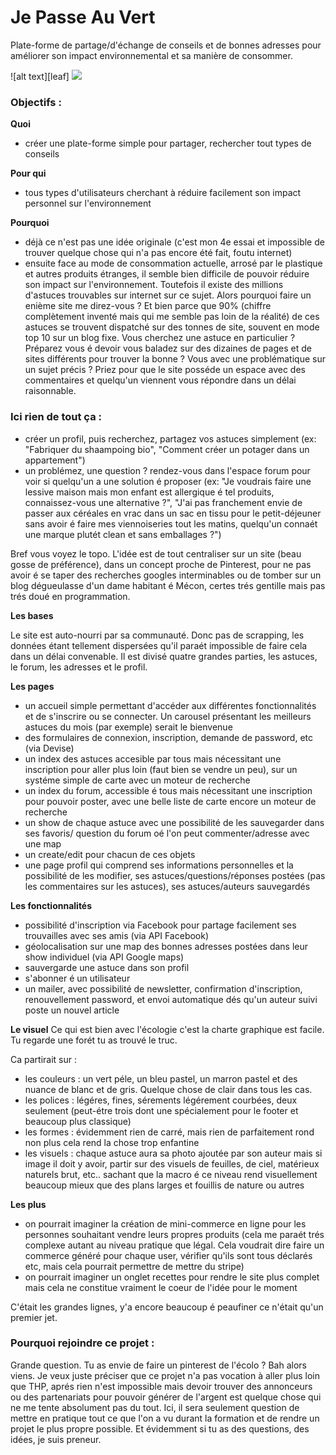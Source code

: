 # Je Passe Au Vert

Plate-forme de partage/d'échange de conseils et de bonnes adresses pour améliorer son impact environnemental et sa manière de consommer.

![alt text][leaf]
<img src="https://images.pexels.com/photos/1048033/pexels-photo-1048033.jpeg?auto=compress&cs=tinysrgb&h=750&w=1260">

### Objectifs :

**Quoi**
- créer une plate-forme simple pour partager, rechercher tout types de conseils

**Pour qui**
- tous types d'utilisateurs cherchant à réduire facilement son impact personnel sur l'environnement

**Pourquoi**
- déjà ce n'est pas une idée originale (c'est mon 4e essai et impossible de trouver quelque chose qui n'a pas encore été fait, foutu internet)
- ensuite face au mode de consommation actuelle, arrosé par le plastique et autres produits étranges, il semble bien difficile de pouvoir réduire son impact sur l'environnement. Toutefois il existe des millions d'astuces trouvables sur internet sur ce sujet. Alors pourquoi faire un enième site me direz-vous ? Et bien parce que 90% (chiffre complètement inventé mais qui me semble pas loin de la réalité) de ces astuces se trouvent dispatché sur des tonnes de site, souvent en mode top 10 sur un blog fixe. Vous cherchez une astuce en particulier ? Préparez vous é devoir vous baladez sur des dizaines de pages et de sites différents pour trouver la bonne ? Vous avec une problématique sur un sujet précis ? Priez pour que le site posséde un espace avec des commentaires et quelqu'un viennent vous répondre dans un délai raisonnable. 

### Ici rien de tout ça :

- créer un profil, puis recherchez, partagez vos astuces simplement (ex: "Fabriquer du shaampoing bio", "Comment créer un potager dans un appartement")
- un problémez, une question ? rendez-vous dans l'espace forum pour voir si quelqu'un a une solution é proposer (ex: "Je voudrais faire une lessive maison mais mon enfant est allergique é tel produits, connaissez-vous une alternative ?", "J'ai pas franchement envie de passer aux céréales en vrac dans un sac en tissu pour le petit-déjeuner sans avoir é faire mes viennoiseries tout les matins, quelqu'un connaét une marque plutét clean et sans emballages ?")

Bref vous voyez le topo. L'idée est de tout centraliser sur un site (beau gosse de préférence), dans un concept proche de Pinterest,  pour ne pas avoir é se taper des recherches googles interminables ou de tomber sur un blog dégueulasse d'un dame habitant é Mécon, certes trés gentille  mais pas trés doué en programmation.

**Les bases**

Le site est auto-nourri par sa communauté. Donc pas de scrapping, les données étant tellement dispersées qu'il paraét impossible de faire cela dans un délai convenable. 
Il est divisé quatre grandes parties, les astuces, le forum, les adresses et le profil.

**Les pages**
- un accueil simple permettant d'accéder aux différentes fonctionnalités et de s'inscrire ou se connecter.  Un carousel présentant les meilleurs astuces du mois (par exemple) serait le bienvenue
- des formulaires de connexion, inscription, demande de password, etc (via Devise)
- un index des astuces accesible par tous mais nécessitant une inscription pour aller plus loin (faut bien se vendre un peu), sur un systéme simple de carte avec un moteur de recherche
- un index du forum, accessible é tous mais nécessitant une inscription pour pouvoir poster,
avec une belle liste de carte encore un moteur de recherche
- un show de chaque astuce avec une possibilité de les sauvegarder dans ses favoris/ question du forum oé l'on peut commenter/adresse avec une map
- un create/edit pour chacun de ces objets
- une page profil qui comprend ses informations personnelles et la possibilité de les modifier, ses astuces/questions/réponses postées (pas les commentaires sur les astuces), ses astuces/auteurs sauvegardés

**Les fonctionnalités**
- possibilité d'inscription via Facebook pour partage facilement ses trouvailles avec ses amis
(via API Facebook)
- géolocalisation sur une map des bonnes adresses postées dans leur show individuel (via API Google maps)
- sauvergarde une astuce dans son profil
- s'abonner é un utilisateur 
- un mailer, avec possibilité de newsletter, confirmation d'inscription, renouvellement password, et envoi automatique dés qu'un auteur suivi poste un nouvel article

**Le visuel**
Ce qui est bien avec l'écologie c'est la charte graphique est facile. Tu regarde une forét tu as trouvé le truc. 

Ca partirait sur :
- les couleurs : un vert péle, un bleu pastel, un marron pastel et des nuance de blanc et de gris. Quelque chose de clair dans tous les cas.
- les polices : légéres, fines, sérements légérement courbées, deux seulement (peut-étre trois dont une spécialement pour le footer et beaucoup plus classique)
- les formes : évidemment rien de carré, mais rien de parfaitement rond non plus cela rend la chose trop enfantine 
- les visuels : chaque astuce aura sa photo ajoutée par son auteur mais si image il doit y avoir, partir sur des visuels de feuilles, de ciel, matérieux naturels brut, etc.. sachant que la macro é ce niveau rend visuellement beaucoup mieux que des plans larges et fouillis de nature ou autres

**Les plus**
- on pourrait imaginer la création de mini-commerce en ligne pour les personnes souhaitant vendre leurs propres produits (cela me paraét trés complexe autant au niveau pratique que légal. Cela voudrait dire faire un commerce généré pour chaque user, vérifier qu'ils sont tous déclarés etc, mais cela pourrait permettre de mettre du stripe)
- on pourrait imaginer un onglet recettes pour rendre le site plus complet mais cela ne constitue vraiment le coeur de l'idée pour le moment

C'était les grandes lignes, y'a encore beaucoup é peaufiner ce n'était qu'un premier jet.

### Pourquoi rejoindre ce projet :

Grande question. Tu as envie de faire un pinterest de l'écolo ? Bah alors viens. Je veux juste préciser que ce projet n'a pas vocation à aller plus loin que THP, aprés rien n'est impossible mais devoir trouver des annonceurs ou des partenariats pour pouvoir générer de l'argent est quelque chose qui ne me tente absolument pas du tout.  Ici, il sera seulement question de mettre en pratique tout ce que l'on a vu durant la formation et de rendre un projet le plus propre possible. Et évidemment si tu as des questions, des idées, je suis preneur. 

